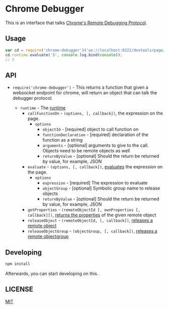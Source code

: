 # Chrome Debugger
This is an interface that talks [Chrome's Remote Debugging Protocol](https://developers.google.com/chrome-developer-tools/docs/debugger-protocol).

## Usage
```javascript
var cd = require('chrome-debugger')('ws://localhost:9222/devtools/page/123')
cd.runtime.evaluate('5', console.log.bind(console));
// 5
```

## API

* `require('chrome-debugger')` - This returns a function that given a websocket endpoint for chrome, will return an object that can talk the debugger protocol.

    * `runtime` - The [runtime](https://developers.google.com/chrome-developer-tools/docs/protocol/1.0/runtime)
        * `callFunctionOn` - `(options, [, callback])`, [](https://developers.google.com/chrome-developer-tools/docs/protocol/1.0/runtime#command-evaluate) the expression on the page.
            * `options`
                * `objectId` - [required] object to call function on
                * `functionDeclaration` - [required] declaration of the function as a string
                * `arguments` - [optional] arguments to give to the call. Objects need to be remote objects as well
                * `returnByValue` - [optional] Should the return be returned by value, for example, JSON
        * `evaluate` - `(options, [, callback])`, [evaluates](https://developers.google.com/chrome-developer-tools/docs/protocol/1.0/runtime#command-evaluate) the expression on the page.
            * `options`
                * `expression` - [required] The expression to evaluate
                * `objectGroup` - [optional] Symbolic group name to release objects
                * `returnByValue` - [optional] Should the return be returned by value, for example, JSON
        * `getProperties` - `(remoteObjectId [, ownProperties [, callback]])`, [returns the properties](https://developers.google.com/chrome-developer-tools/docs/protocol/1.0/runtime#command-getProperties) of the given remote object
        * `releaseObject` - `(remoteObjectId, [, callback])`, [releases a remote object](https://developers.google.com/chrome-developer-tools/docs/protocol/1.0/runtime#command-releaseObject)
        * `releaseObjectGroup` - `(objectGroup, [, callback])`, [releases a remote objectgroup](https://developers.google.com/chrome-developer-tools/docs/protocol/1.0/runtime#command-releaseObjectGroup)

## Developing
```sh
npm install
```

Afterwards, you can start developing on this.

## LICENSE
[MIT](http://gkatsev.mit-license.org/)
